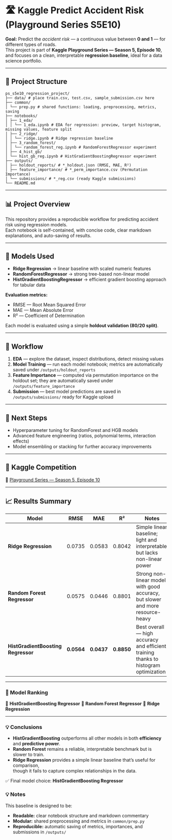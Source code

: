 # 🛣️ Kaggle Predict Accident Risk (Playground Series S5E10)

**Goal:** Predict the *accident risk* — a continuous value between **0 and 1** — for different types of roads.  
This project is part of **Kaggle Playground Series — Season 5, Episode 10**, and focuses on a clean, interpretable **regression baseline**, 
ideal for a data science portfolio.

---

## 📂 Project Structure

```
ps_s5e10_regression_project/
├── data/ # place train.csv, test.csv, sample_submission.csv here
├── common/
│ └── prep.py # shared functions: loading, preprocessing, metrics, saving
├── notebooks/
│ ├── 1_eda/
│ │ └── 1_eda.ipynb # EDA for regression: preview, target histogram, missing values, feature split
│ ├── 2_ridge/
│ │ └── ridge.ipynb # Ridge regression baseline
│ ├── 3_random_forest/
│ │ └── random_forest_reg.ipynb # RandomForestRegressor experiment
│ ├── 4_hist_gb/
│ └── hist_gb_reg.ipynb # HistGradientBoostingRegressor experiment 
├── outputs/
│ ├── holdout_reports/ # *_holdout.json (RMSE, MAE, R²)
│ ├── feature_importance/ # *_perm_importance.csv (Permutation Importance)
│ └── submissions/ # *_reg.csv (ready Kaggle submissions)
└── README.md

```

---

## 📊 Project Overview

This repository provides a reproducible workflow for predicting accident risk using regression models.  
Each notebook is self-contained, with concise code, clear markdown explanations, and auto-saving of results.

---

## 🧠 Models Used

- **Ridge Regression** → linear baseline with scaled numeric features  
- **RandomForestRegressor** → strong tree-based non-linear model  
- **HistGradientBoostingRegressor** → efficient gradient boosting approach for tabular data  

**Evaluation metrics:**
- RMSE — Root Mean Squared Error  
- MAE — Mean Absolute Error  
- R² — Coefficient of Determination  

Each model is evaluated using a simple **holdout validation (80/20 split)**.

---

## 🧩 Workflow

1. **EDA** — explore the dataset, inspect distributions, detect missing values  
2. **Model Training** — run each model notebook; metrics are automatically saved under `/outputs/holdout_reports`  
3. **Feature Importance** — computed via permutation importance on the holdout set; they are automatically saved under `/outputs/feature_importance`  
4. **Submission** — best model predictions are saved in `/outputs/submissions/` ready for Kaggle upload  

---

## 🏁 Next Steps

- Hyperparameter tuning for RandomForest and HGB models  
- Advanced feature engineering (ratios, polynomial terms, interaction effects)  
- Model ensembling or stacking for further accuracy improvements  

---

## 📎 Kaggle Competition

🔗 [Playground Series — Season 5, Episode 10](https://www.kaggle.com/competitions/playground-series-s5e10)

---

## 📈 Results Summary

| Model | RMSE | MAE | R² | Notes |
|--------|------|-----|----|-------|
| **Ridge Regression** | 0.0735 | 0.0583 | 0.8042 | Simple linear baseline; light and interpretable, but lacks non-linear power |
| **Random Forest Regressor** | 0.0575 | 0.0446 | 0.8801 | Strong non-linear model with good accuracy, but slower and more resource-heavy |
| **HistGradientBoosting Regressor** | **0.0564** | **0.0437** | **0.8850** | Best overall — high accuracy and efficient training thanks to histogram optimization |

---

### 🏁 Model Ranking

🥇 **HistGradientBoosting Regressor** 
🥈 **Random Forest Regressor** 
🥉 **Ridge Regression** 

---

### 💡 Conclusions

- **HistGradientBoosting** outperforms all other models in both **efficiency** and **predictive power**.  
- **Random Forest** remains a reliable, interpretable benchmark but is slower to train.  
- **Ridge Regression** provides a simple linear baseline that’s useful for comparison,  
  though it fails to capture complex relationships in the data.  

✅ Final model choice: **HistGradientBoosting Regressor**

### 💡 Notes

This baseline is designed to be:
- **Readable:** clear notebook structure and markdown commentary  
- **Modular:** shared preprocessing and metrics in `common/prep.py`  
- **Reproducible:** automatic saving of metrics, importances, and submissions in `/outputs/`
